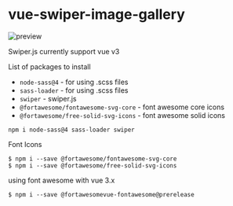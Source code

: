 # vue-swiper-image-gallery

![preview](repoReadMeImages/preview.gif)

Swiper.js currently support vue v3

List of packages to install

- `node-sass@4` - for using .scss files
- `sass-loader` - for using .scss files
- `swiper` - swiper.js
- `@fortawesome/fontawesome-svg-core` - font awesome core icons
- `@fortawesome/free-solid-svg-icons` - font awesome solid icons

```
npm i node-sass@4 sass-loader swiper
```

Font Icons

```
$ npm i --save @fortawesome/fontawesome-svg-core
$ npm i --save @fortawesome/free-solid-svg-icons
```

using font awesome with vue 3.x

```
$ npm i --save @fortawesomevue-fontawesome@prerelease

```

